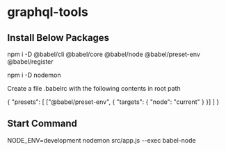 # graphql-tools

## Install Below Packages

npm i -D @babel/cli @babel/core @babel/node @babel/preset-env @babel/register

npm i -D nodemon

Create a file .babelrc with the following contents in root path 

{
 "presets": [
   ["@babel/preset-env", {
     "targets": {
       "node": "current"
     }
   }]
 ]
}

## Start Command

NODE_ENV=development nodemon src/app.js --exec babel-node
